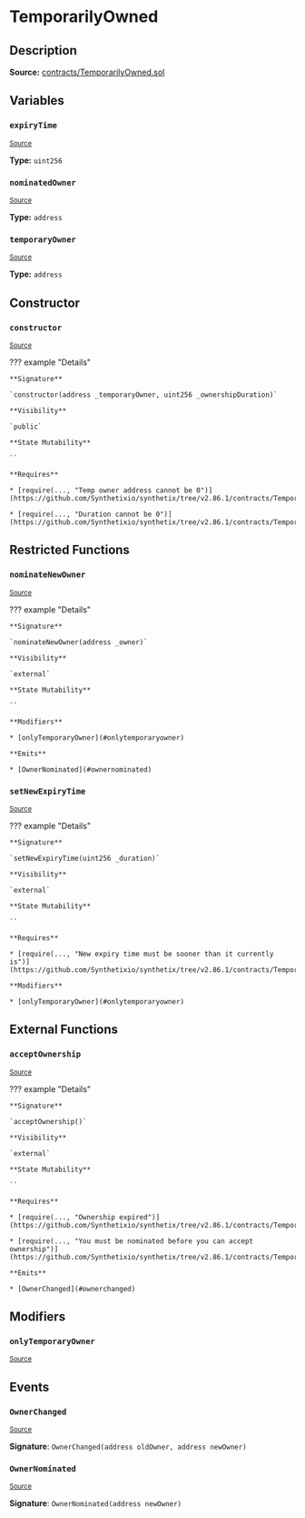 # TemporarilyOwned

## Description

**Source:** [contracts/TemporarilyOwned.sol](https://github.com/Synthetixio/synthetix/tree/v2.86.1/contracts/TemporarilyOwned.sol)

## Variables

### `expiryTime`

<sub>[Source](https://github.com/Synthetixio/synthetix/tree/v2.86.1/contracts/TemporarilyOwned.sol#L6)</sub>

**Type:** `uint256`

### `nominatedOwner`

<sub>[Source](https://github.com/Synthetixio/synthetix/tree/v2.86.1/contracts/TemporarilyOwned.sol#L5)</sub>

**Type:** `address`

### `temporaryOwner`

<sub>[Source](https://github.com/Synthetixio/synthetix/tree/v2.86.1/contracts/TemporarilyOwned.sol#L4)</sub>

**Type:** `address`

## Constructor

### `constructor`

<sub>[Source](https://github.com/Synthetixio/synthetix/tree/v2.86.1/contracts/TemporarilyOwned.sol#L8)</sub>

??? example "Details"

    **Signature**

    `constructor(address _temporaryOwner, uint256 _ownershipDuration)`

    **Visibility**

    `public`

    **State Mutability**

    ``

    **Requires**

    * [require(..., "Temp owner address cannot be 0")](https://github.com/Synthetixio/synthetix/tree/v2.86.1/contracts/TemporarilyOwned.sol#L9)

    * [require(..., "Duration cannot be 0")](https://github.com/Synthetixio/synthetix/tree/v2.86.1/contracts/TemporarilyOwned.sol#L10)

## Restricted Functions

### `nominateNewOwner`

<sub>[Source](https://github.com/Synthetixio/synthetix/tree/v2.86.1/contracts/TemporarilyOwned.sol#L21)</sub>

??? example "Details"

    **Signature**

    `nominateNewOwner(address _owner)`

    **Visibility**

    `external`

    **State Mutability**

    ``

    **Modifiers**

    * [onlyTemporaryOwner](#onlytemporaryowner)

    **Emits**

    * [OwnerNominated](#ownernominated)

### `setNewExpiryTime`

<sub>[Source](https://github.com/Synthetixio/synthetix/tree/v2.86.1/contracts/TemporarilyOwned.sol#L16)</sub>

??? example "Details"

    **Signature**

    `setNewExpiryTime(uint256 _duration)`

    **Visibility**

    `external`

    **State Mutability**

    ``

    **Requires**

    * [require(..., "New expiry time must be sooner than it currently is")](https://github.com/Synthetixio/synthetix/tree/v2.86.1/contracts/TemporarilyOwned.sol#L17)

    **Modifiers**

    * [onlyTemporaryOwner](#onlytemporaryowner)

## External Functions

### `acceptOwnership`

<sub>[Source](https://github.com/Synthetixio/synthetix/tree/v2.86.1/contracts/TemporarilyOwned.sol#L26)</sub>

??? example "Details"

    **Signature**

    `acceptOwnership()`

    **Visibility**

    `external`

    **State Mutability**

    ``

    **Requires**

    * [require(..., "Ownership expired")](https://github.com/Synthetixio/synthetix/tree/v2.86.1/contracts/TemporarilyOwned.sol#L27)

    * [require(..., "You must be nominated before you can accept ownership")](https://github.com/Synthetixio/synthetix/tree/v2.86.1/contracts/TemporarilyOwned.sol#L28)

    **Emits**

    * [OwnerChanged](#ownerchanged)

## Modifiers

### `onlyTemporaryOwner`

<sub>[Source](https://github.com/Synthetixio/synthetix/tree/v2.86.1/contracts/TemporarilyOwned.sol#L34)</sub>

## Events

### `OwnerChanged`

<sub>[Source](https://github.com/Synthetixio/synthetix/tree/v2.86.1/contracts/TemporarilyOwned.sol#L45)</sub>

**Signature**: `OwnerChanged(address oldOwner, address newOwner)`

### `OwnerNominated`

<sub>[Source](https://github.com/Synthetixio/synthetix/tree/v2.86.1/contracts/TemporarilyOwned.sol#L44)</sub>

**Signature**: `OwnerNominated(address newOwner)`
